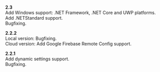 **2.3**  
Add Windows support: .NET Framework, .NET Core and UWP platforms.  
Add .NETStandard support.  
Bugfixing.  

**2.2.2**  
Local version: Bugfixing.  
Cloud version: Add Google Firebase Remote Config support.  

**2.2.1**  
Add dynamic settings support.  
Bugfixing.  
